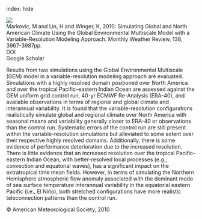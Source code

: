 index: hide

<div class="Citation">
    <div class="Citation-thumb CitationThumb-linked"  data-href="https://doi.org/10.1175/2010mwr3381.1">
      <img src="https://static.claimspace.cloud/climate-study-static/refs/thumbs/9/Markovic_et_al_2010-thumb.png" />
    </div>

  <div class="Citation-body">
    <div class="Citation-text">Markovic, M and Lin, H and Winger, K, 2010: Simulating Global and North American Climate Using the Global Environmental Multiscale Model with a Variable-Resolution Modeling Approach. <span class="Article-journal">Monthly Weather Review, </span><span class="Article-volume">138, </span>3967-3987pp.</div>
    <div class="Citation-links">
      <div class="CitationLink" data-href="https://doi.org/10.1175/2010mwr3381.1">
        <div class="CitationLink-icon CitationLink-Doi"></div>
        <div class="CitationLink-text">DOI</div>
      </div>
      <div class="CitationLink" data-href="https://scholar.google.com/scholar?q=10.1175/2010mwr3381.1">
        <div class="CitationLink-icon CitationLink-Scholar"></div>
        <div class="CitationLink-text">Google Scholar</div>
      </div>
    </div>
  </div>
</div>

Results from two simulations using the Global Environmental Multiscale (GEM) model in a variable-resolution modeling approach are evaluated. Simulations with a highly resolved domain positioned over North America and over the tropical Pacific–eastern Indian Ocean are assessed against the GEM uniform grid control run, 40-yr ECMWF Re-Analysis (ERA-40), and available observations in terms of regional and global climate and interannual variability. It is found that the variable-resolution configurations realistically simulate global and regional climate over North America with seasonal means and variability generally closer to ERA-40 or observations than the control run. Systematic errors of the control run are still present within the variable-resolution simulations but alleviated to some extent over their respective highly resolved domains. Additionally, there is some evidence of performance deterioration due to the increased resolution. There is little evidence that an increased resolution over the tropical Pacific–eastern Indian Ocean, with better-resolved local processes (e.g., convection and equatorial waves), has a significant impact on the extratropical time mean fields. However, in terms of simulating the Northern Hemisphere atmospheric flow anomaly associated with the dominant mode of sea surface temperature interannual variability in the equatorial eastern Pacific (i.e., El Niño), both stretched configurations have more realistic teleconnection patterns than the control run.

<div class="Citation-copy">
&copy; American Meteorological Society, 2010
</div>
